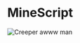 # MineScript

![Creeper awww man](https://static.wikia.nocookie.net/minecraft_gamepedia/images/c/cd/Wither_Skeleton.png/revision/latest?cb=20191229162539)
